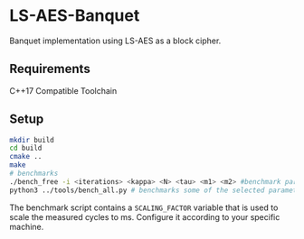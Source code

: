 # LS-AES-Banquet
Banquet implementation using LS-AES as a block cipher.


## Requirements

C++17 Compatible Toolchain

## Setup

```bash
mkdir build
cd build
cmake ..
make 
# benchmarks
./bench_free -i <iterations> <kappa> <N> <tau> <m1> <m2> #benchmark parameters freely
python3 ../tools/bench_all.py # benchmarks some of the selected parameters
```

The benchmark script contains a `SCALING_FACTOR` variable that is used to scale the measured cycles to ms. Configure it according to your specific machine.